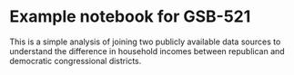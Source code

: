 # Example notebook for GSB-521

This is a simple analysis of joining two publicly available data sources to understand the difference in household incomes between republican and democratic congressional districts.
